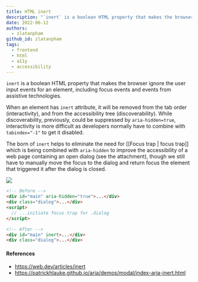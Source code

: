 ```yaml
---
title: HTML inert
description: "`inert` is a boolean HTML property that makes the browser ignore the user input events for an element, including focus events and events from assistive technologies."
date: 2022-06-12
authors:
  - zlatanpham
github_id: zlatanpham
tags:
  - frontend
  - html
  - a11y
  - accessibility
---
```


`inert` is a boolean HTML property that makes the browser ignore the user input events for an element, including focus events and events from assistive technologies.

When an element has `inert` attribute, it will be removed from the tab order (interactivity), and from the accessibility tree (discoverability). While discoverability, previously, could be suppressed by `aria-hidden=true`, interactivity is more difficult as developers normally have to combine with `tabindex="-1"` to get it disabled.

The born of `inert` helps to eliminate the need for [[Focus trap | focus trap]] which is being combined with `aria-hidden` to improve the accessibility of a web page containing an open dialog (see the attachment), though we still have to manually move the focus to the dialog and return focus the element that triggered it after the dialog is closed.

![](assets/html-inert_pasted-image-20220612104313.webp)

```html
<!-- Before -->
<div id="main" aria-hidden="true">...</div>
<div class="dialog">...</div>
<script>
  // ...initiate focus trap for .dialog
</script>

<!-- After -->
<div id="main" inert>...</div>
<div class="dialog">...</div>
```

#### References

- https://web.dev/articles/inert
- https://patrickhlauke.github.io/aria/demos/modal/index-aria-inert.html
